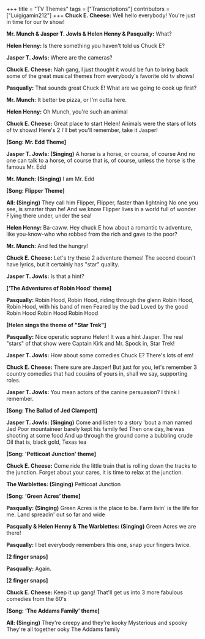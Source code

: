 +++
title = "TV Themes"
tags = ["Transcriptions"]
contributors = ["Luigigamin212"]
+++
**Chuck E. Cheese:**
Well hello everybody! You're just in time for our tv show!

**Mr. Munch & Jasper T. Jowls & Helen Henny & Pasqually:**
What?

**Helen Henny:** 
Is there something you haven't told us Chuck E?

**Jasper T. Jowls:**
Where are the cameras?

**Chuck E. Cheese:**
Nah gang, I just thought it would be fun to bring back some of the great musical themes from everybody's favorite old tv shows!

**Pasqually:**
That sounds great Chuck E! What are we going to cook up first?

**Mr. Munch:**
It better be pizza, or I'm outta here.

**Helen Henny:** 
Oh Munch, you're such an animal

**Chuck E. Cheese:**
Great place to start Helen! Animals were the stars of lots of tv shows! Here's 2 I'll bet you'll remember, take it Jasper!

**[Song: Mr. Edd Theme]**

**Jasper T. Jowls: (Singing)**
A horse is a horse, or course, of course
And no one can talk to a horse, of course
that is, of course, unless the horse is the famous Mr. Edd

**Mr. Munch: (Singing)**
I am Mr. Edd

**[Song: Flipper Theme]**

**All: (Singing)**
They call him Flipper, Flipper, faster than lightning
No one you see, is smarter than he!
And we know Flipper lives in a world full of wonder
Flying there under, under the sea!

**Helen Henny:**
Ba-caww. Hey chuck E how about a romantic tv adventure, like you-know-who who robbed from the rich and gave to the poor?

**Mr. Munch:**
And fed the hungry!

**Chuck E. Cheese:**
Let's try these 2 adventure themes! The second doesn't have lyrics, but it certainly has "star" quality.

**Jasper T. Jowls:**
Is that a hint?

**[‘The Adventures of Robin Hood’ theme]**

**Pasqually:**
Robin Hood, Robin Hood, riding through the glenn
Robin Hood, Robin Hood, with his band of men
Feared by the bad
Loved by the good
Robin Hood
Robin Hood 
Robin Hood

**[Helen sings the theme of "Star Trek"]**

**Pasqually:**
Nice operatic soprano Helen! It was a hint Jasper. The real "stars" of that show were Captain Kirk and Mr. Spock in, Star Trek!

**Jasper T. Jowls:**
How about some comedies Chuck E? There's lots of em!

**Chuck E. Cheese:**
There sure are Jasper! But just for you, let's remember 3 country comedies that had cousins of yours in, shall we say, supporting roles.

**Jasper T. Jowls:**
You mean actors of the canine persuasion? I think I remember.

**[Song: The Ballad of Jed Clampett]**

**Jasper T. Jowls: (Singing)**
Come and listen to a story 'bout a man named Jed
Poor mountaineer barely kept his family fed
Then one day, he was shooting at some food
And up through the ground come a bubbling crude
Oil that is, black gold, Texas tea

**[Song: 'Petticoat Junction' theme]**

**Chuck E. Cheese:**
Come ride the little train that is rolling down the tracks to the junction.
Forget about your cares, it is time to relax at the junction.

**The Warblettes: (Singing)**
Petticoat Junction

**[Song: ‘Green Acres’ theme]**

**Pasqually: (Singing)**
Green Acres is the place to be.
Farm livin' is the life for me.
Land spreadin' out so far and wide

**Pasqually & Helen Henny & The Warblettes: (Singing)**
Green Acres we are there!

**Pasqually:**
I bet everybody remembers this one, snap your fingers twice.

**[2 finger snaps]**

**Pasqually:**
Again.

**[2 finger snaps]**

**Chuck E. Cheese:**
Keep it up gang! That'll get us into 3 more fabulous comedies from the 60's


**[Song: ‘The Addams Family’ theme]**

**All: (Singing)**
They're creepy and they're kooky
Mysterious and spooky
They're all together ooky
The Addams family

